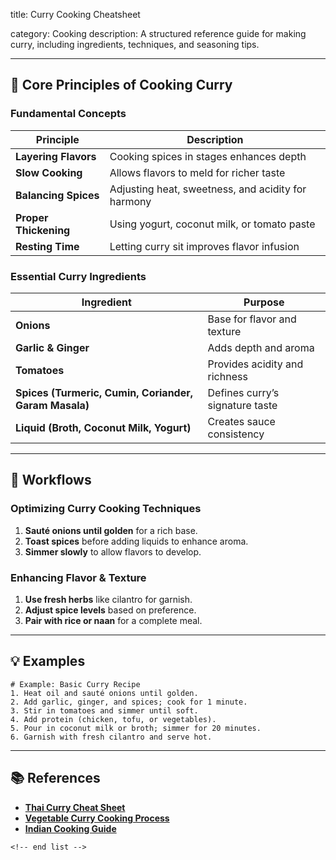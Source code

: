 title: Curry Cooking Cheatsheet

category: Cooking
description: A structured reference guide for making curry, including ingredients, techniques, and seasoning tips.

---

## 🍛 **Core Principles of Cooking Curry**

### **Fundamental Concepts**

| Principle                   | Description                                        |
| --------------------------- | -------------------------------------------------- |
| **Layering Flavors**  | Cooking spices in stages enhances depth            |
| **Slow Cooking**      | Allows flavors to meld for richer taste            |
| **Balancing Spices**  | Adjusting heat, sweetness, and acidity for harmony |
| **Proper Thickening** | Using yogurt, coconut milk, or tomato paste        |
| **Resting Time**      | Letting curry sit improves flavor infusion         |

### **Essential Curry Ingredients**

| Ingredient                                                  | Purpose                          |
| ----------------------------------------------------------- | -------------------------------- |
| **Onions**                                            | Base for flavor and texture      |
| **Garlic & Ginger**                                   | Adds depth and aroma             |
| **Tomatoes**                                          | Provides acidity and richness    |
| **Spices (Turmeric, Cumin, Coriander, Garam Masala)** | Defines curry’s signature taste |
| **Liquid (Broth, Coconut Milk, Yogurt)**              | Creates sauce consistency        |

---

## 🔄 **Workflows**

### **Optimizing Curry Cooking Techniques**

1. **Sauté onions until golden** for a rich base.
2. **Toast spices** before adding liquids to enhance aroma.
3. **Simmer slowly** to allow flavors to develop.

### **Enhancing Flavor & Texture**

1. **Use fresh herbs** like cilantro for garnish.
2. **Adjust spice levels** based on preference.
3. **Pair with rice or naan** for a complete meal.

---

## 💡 **Examples**

```plaintext
# Example: Basic Curry Recipe
1. Heat oil and sauté onions until golden.  
2. Add garlic, ginger, and spices; cook for 1 minute.  
3. Stir in tomatoes and simmer until soft.  
4. Add protein (chicken, tofu, or vegetables).  
5. Pour in coconut milk or broth; simmer for 20 minutes.  
6. Garnish with fresh cilantro and serve hot.  
```

---

## 📚 **References**

- **[Thai Curry Cheat Sheet](https://www.pinterest.com/pin/thai-curry-cheat-sheet-recipe-the-wanderlust-kitchen--418623727846941356/)**
- **[Vegetable Curry Cooking Process](https://create.vista.com/templates/vegetable-curry-cooking-process/id-5f4cf9eaa637ee11e343943b/)**
- **[Indian Cooking Guide](https://www.dummies.com/article/home-auto-hobbies/food-drink/recipes/indian/indian-cooking-for-dummies-cheat-sheet-286697/)**

```
<!-- end list -->
```
